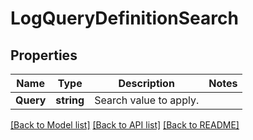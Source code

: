 # LogQueryDefinitionSearch

## Properties

Name | Type | Description | Notes
------------ | ------------- | ------------- | -------------
**Query** | **string** | Search value to apply. | 

[[Back to Model list]](../README.md#documentation-for-models) [[Back to API list]](../README.md#documentation-for-api-endpoints) [[Back to README]](../README.md)


